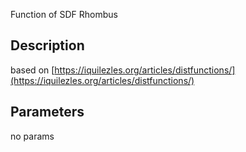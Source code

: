Function of SDF Rhombus


## Description


based on [https://iquilezles.org/articles/distfunctions/](https://iquilezles.org/articles/distfunctions/)

## Parameters
no params